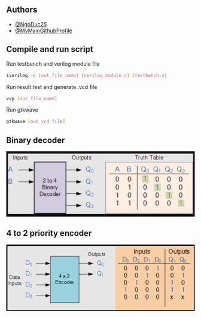 
## Authors

- [@NgoDuc25](https://github.com/NgoMinhDuc25)
- [@MyMainGithubProfile](https://github.com/NgoDuc2505)

## Compile and run script

Run testbench and verilog module file
```bash
iverilog -o [out_file_name] [verilog_module.v] [testbench.v]
```
Run result test and generate .vcd file
```bash
vvp [out_file_name]    
```
Run gtkwave
```bash
gtkwave [out_vcd_file]  
```

## Binary decoder 

![Schematic](img/2to4decoder.png)

## 4 to 2 priority encoder 

![Schematic](img/4x2Encoder.png)
